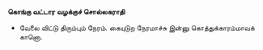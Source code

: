 **கொங்கு வட்டார வழக்குச் சொல்லகராதி**
- வேலை விட்டு திரும்பும் நேரம். கையுடுற நேரமாச்சு இன்னு கொத்துக்காரம்மாவக் கானொ.

